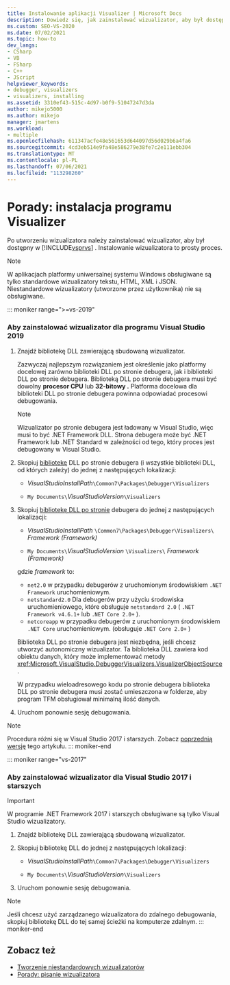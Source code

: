 ```yaml
---
title: Instalowanie aplikacji Visualizer | Microsoft Docs
description: Dowiedz się, jak zainstalować wizualizator, aby był dostępny do debugowania w Visual Studio.
ms.custom: SEO-VS-2020
ms.date: 07/02/2021
ms.topic: how-to
dev_langs:
- CSharp
- VB
- FSharp
- C++
- JScript
helpviewer_keywords:
- debugger, visualizers
- visualizers, installing
ms.assetid: 3310ef43-515c-4d97-b0f9-51047247d3da
author: mikejo5000
ms.author: mikejo
manager: jmartens
ms.workload:
- multiple
ms.openlocfilehash: 611347acfe48e561653d644097d56d029b6a4fa6
ms.sourcegitcommit: 4cd3eb514e9fa48e586279e38fe7c2e111ebb304
ms.translationtype: MT
ms.contentlocale: pl-PL
ms.lasthandoff: 07/06/2021
ms.locfileid: "113298260"
---
```

# <a name="how-to-install-a-visualizer"></a>Porady: instalacja programu Visualizer
Po utworzeniu wizualizatora należy zainstalować wizualizator, aby był dostępny w [!INCLUDE[vsprvs](../code-quality/includes/vsprvs_md.md)] . Instalowanie wizualizatora to prosty proces.

> [!NOTE]
> W aplikacjach platformy uniwersalnej systemu Windows obsługiwane są tylko standardowe wizualizatory tekstu, HTML, XML i JSON. Niestandardowe wizualizatory (utworzone przez użytkownika) nie są obsługiwane.

::: moniker range=">=vs-2019"
### <a name="to-install-a-visualizer-for-visual-studio-2019"></a>Aby zainstalować wizualizator dla programu Visual Studio 2019

1. Znajdź bibliotekę DLL zawierającą sbudowaną wizualizator.

   Zazwyczaj najlepszym rozwiązaniem jest określenie jako platformy docelowej zarówno biblioteki DLL  po stronie debugera, jak i biblioteki DLL po stronie debugera. Biblioteką DLL po stronie debugera musi być dowolny **procesor CPU** lub **32-bitowy .** Platforma docelowa dla biblioteki DLL po stronie debugera powinna odpowiadać procesowi debugowania.

   >[!NOTE]
   > Wizualizator po stronie debugera jest ładowany w Visual Studio, więc musi to być .NET Framework DLL. Strona debugera może być .NET Framework lub .NET Standard w zależności od tego, który proces jest debugowany w Visual Studio.

2. Skopiuj [bibliotekę](create-custom-visualizers-of-data.md#to-create-the-debugger-side) DLL po stronie debugera (i wszystkie biblioteki DLL, od których zależy) do jednej z następujących lokalizacji:

    - *VisualStudioInstallPath*`\Common7\Packages\Debugger\Visualizers`

    - `My Documents\`*VisualStudioVersion*`\Visualizers`

3. Skopiuj [bibliotekę DLL po stronie](create-custom-visualizers-of-data.md#to-create-the-visualizer-object-source-for-the-debuggee-side) debugera do jednej z następujących lokalizacji:

    - *VisualStudioInstallPath* `\Common7\Packages\Debugger\Visualizers\` *Framework (Framework)*

    - `My Documents\`*VisualStudioVersion* `\Visualizers\` *Framework (Framework)*

    gdzie *framework* to:
    - `net2.0` w przypadku debugerów z uruchomionym środowiskiem `.NET Framework` uruchomieniowym.
    - `netstandard2.0` Dla debugerów przy użyciu środowiska uruchomieniowego, które obsługuje `netstandard 2.0` ( `.NET Framework v4.6.1+` lub `.NET Core 2.0+` ).
    - `netcoreapp` w przypadku debugerów z uruchomionym środowiskiem `.NET Core` uruchomieniowym. (obsługuje `.NET Core 2.0+` )

   Biblioteka DLL po stronie debugera jest niezbędna, jeśli chcesz utworzyć autonomiczny wizualizator. Ta biblioteka DLL zawiera kod obiektu danych, który może implementować metody <xref:Microsoft.VisualStudio.DebuggerVisualizers.VisualizerObjectSource> .

   W przypadku wieloadresowego kodu po stronie debugera biblioteka DLL po stronie debugera musi zostać umieszczona w folderze, aby program TFM obsługiował minimalną ilość danych.

4. Uruchom ponownie sesję debugowania.

> [!NOTE]
> Procedura różni się w Visual Studio 2017 i starszych. Zobacz [poprzednią wersję](how-to-install-a-visualizer.md?view=vs-2017&preserve-view=true) tego artykułu.
::: moniker-end

::: moniker range="vs-2017"
### <a name="to-install-a-visualizer-for-visual-studio-2017-and-older"></a>Aby zainstalować wizualizator dla Visual Studio 2017 i starszych

> [!IMPORTANT]
> W programie .NET Framework 2017 i starszych obsługiwane są tylko Visual Studio wizualizatory.

1. Znajdź bibliotekę DLL zawierającą sbudowaną wizualizator.

2. Skopiuj bibliotekę DLL do jednej z następujących lokalizacji:

    - *VisualStudioInstallPath*`\Common7\Packages\Debugger\Visualizers`

    - `My Documents\`*VisualStudioVersion*`\Visualizers`

3. Uruchom ponownie sesję debugowania.

> [!NOTE]
> Jeśli chcesz użyć zarządzanego wizualizatora do zdalnego debugowania, skopiuj bibliotekę DLL do tej samej ścieżki na komputerze zdalnym.
::: moniker-end

## <a name="see-also"></a>Zobacz też
- [Tworzenie niestandardowych wizualizatorów](../debugger/create-custom-visualizers-of-data.md)
- [Porady: pisanie wizualizatora](create-custom-visualizers-of-data.md)
